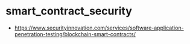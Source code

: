 # smart_contract_security

* https://www.securityinnovation.com/services/software-application-penetration-testing/blockchain-smart-contracts/
